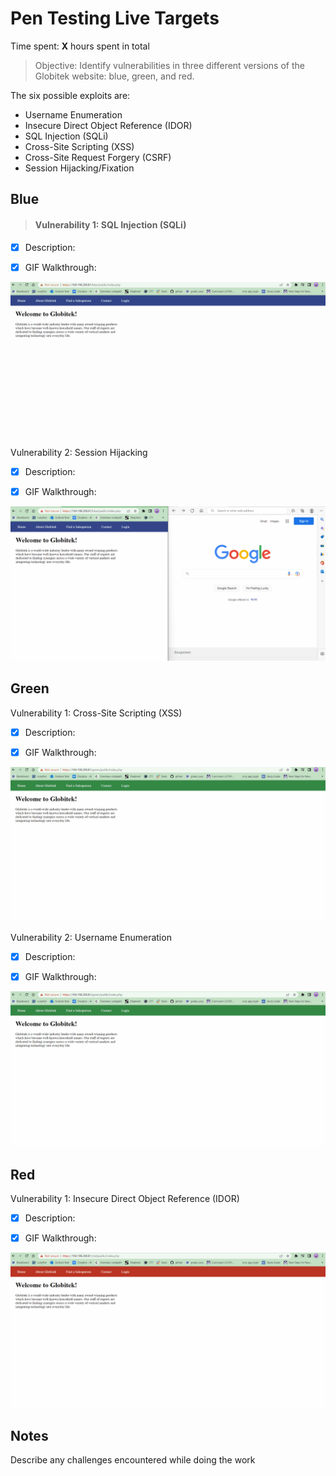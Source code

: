 # Pen Testing Live Targets

Time spent: **X** hours spent in total

> Objective: Identify vulnerabilities in three different versions of the Globitek website: blue, green, and red.

The six possible exploits are:

* Username Enumeration
* Insecure Direct Object Reference (IDOR)
* SQL Injection (SQLi)
* Cross-Site Scripting (XSS)
* Cross-Site Request Forgery (CSRF)
* Session Hijacking/Fixation



## Blue

> #### Vulnerability 1: SQL Injection (SQLi)

- [x] Description:

- [x] GIF Walkthrough:
<img src="blue_SQLI_vulnerability.gif">


Vulnerability 2: Session Hijacking

- [x] Description:

- [x] GIF Walkthrough:
<img src="blue_SessionHijacking_vulnerability.gif">


## Green

Vulnerability 1: Cross-Site Scripting (XSS)

- [x] Description:

- [x] GIF Walkthrough:
<img src="green_XSS_vulnerability.gif">


Vulnerability 2: Username Enumeration

- [x] Description:

- [x] GIF Walkthrough:
<img src="green_UsernameEnumeration_vulnerability.gif">


## Red

Vulnerability 1: Insecure Direct Object Reference (IDOR)

- [x] Description:

- [x] GIF Walkthrough:
<img src="red_IDOR_vulnerability.gif">


## Notes

Describe any challenges encountered while doing the work
